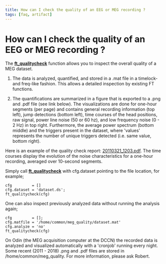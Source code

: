 ```yaml
---
title: How can I check the quality of an EEG or MEG recording ?
tags: [faq, artifact]
---
```


# How can I check the quality of an EEG or MEG recording ?

The **[ft_qualitycheck](https://github.com/fieldtrip/fieldtrip/blob/release/ft_qualitycheck.m)** function allows you to inspect the overall quality of a MEG dataset.

1. The data is analyzed, quantified, and stored in a .mat file in a timelock- and freq-like fashion. This allows a detailed inspection by existing FT functions.

2. The quantifications are summarized in a figure that is exported to a .png and .pdf file (see link below). The visualizations are done for one-hour segments (per page) and contains general recording information (top left), jump detections (bottom left), time courses of the head positions, raw signal, power line noise (50 or 60 hz), and low frequency noise (0 - 2 Hz) in top right. Furthermore, the average power spectrum (bottom middle) and the triggers present in the dataset, where 'values' represents the number of unique triggers detected (i.e. same value, bottom right).

Here is an example of the quality check report: [20110321_1203.pdf](/assets/pdf/faq/20110321_1203.pdf). The time courses display the evolution of the noise characteristics for a one-hour recording, averaged over 10-second segments.

Simply call **[ft_qualitycheck](https://github.com/fieldtrip/fieldtrip/blob/release/ft_qualitycheck.m)** with cfg.dataset pointing to the file location, for example;

    cfg         = []
    cfg.dataset = 'dataset.ds';
    ft_qualitycheck(cfg)

One can also inspect previously analyzed data without running the analysis again;

    cfg         = [];
    cfg.matfile = '/home/common/meg_quality/dataset.mat'
    cfg.analyze = 'no'
    ft_qualitycheck(cfg)

On Odin (the MEG acquisition computer at the DCCN) the recorded data is analyzed and visualized automatically with a 'cronjob' running every night. Some recent (2011 - 2018) .png and .pdf files are stored in /home/common/meg_quality. For more information, please ask Robert.

